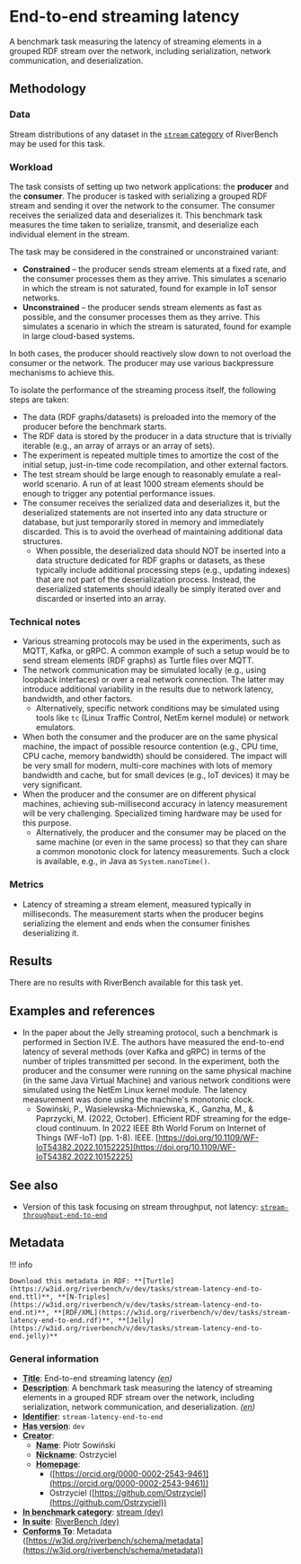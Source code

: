 # End-to-end streaming latency

A benchmark task measuring the latency of streaming elements in a grouped RDF stream over the network, including serialization, network communication, and deserialization.

## Methodology

### Data

Stream distributions of any dataset in the [`stream` category](../../categories/stream/index.md) of RiverBench may be used for this task.

### Workload

The task consists of setting up two network applications: the **producer** and the **consumer**. The producer is tasked with serializing a grouped RDF stream and sending it over the network to the consumer. The consumer receives the serialized data and deserializes it. This benchmark task measures the time taken to serialize, transmit, and deserialize each individual element in the stream.

The task may be considered in the constrained or unconstrained variant:

- **Constrained** – the producer sends stream elements at a fixed rate, and the consumer processes them as they arrive. This simulates a scenario in which the stream is not saturated, found for example in IoT sensor networks.
- **Unconstrained** – the producer sends stream elements as fast as possible, and the consumer processes them as they arrive. This simulates a scenario in which the stream is saturated, found for example in large cloud-based systems.

In both cases, the producer should reactively slow down to not overload the consumer or the network. The producer may use various backpressure mechanisms to achieve this.

To isolate the performance of the streaming process itself, the following steps are taken:

- The data (RDF graphs/datasets) is preloaded into the memory of the producer before the benchmark starts.
- The RDF data is stored by the producer in a data structure that is trivially iterable (e.g., an array of arrays or an array of sets).
- The experiment is repeated multiple times to amortize the cost of the initial setup, just-in-time code recompilation, and other external factors.
- The test stream should be large enough to reasonably emulate a real-world scenario. A run of at least 1000 stream elements should be enough to trigger any potential performance issues.
- The consumer receives the serialized data and deserializes it, but the deserialized statements are not inserted into any data structure or database, but just temporarily stored in memory and immediately discarded. This is to avoid the overhead of maintaining additional data structures.
    - When possible, the deserialized data should NOT be inserted into a data structure dedicated for RDF graphs or datasets, as these typically include additional processing steps (e.g., updating indexes) that are not part of the deserialization process. Instead, the deserialized statements should ideally be simply iterated over and discarded or inserted into an array.

### Technical notes

- Various streaming protocols may be used in the experiments, such as MQTT, Kafka, or gRPC. A common example of such a setup would be to send stream elements (RDF graphs) as Turtle files over MQTT.
- The network communication may be simulated locally (e.g., using loopback interfaces) or over a real network connection. The latter may introduce additional variability in the results due to network latency, bandwidth, and other factors.
    - Alternatively, specific network conditions may be simulated using tools like `tc` (Linux Traffic Control, NetEm kernel module) or network emulators.
- When both the consumer and the producer are on the same physical machine, the impact of possible resource contention (e.g., CPU time, CPU cache, memory bandwidth) should be considered. The impact will be very small for modern, multi-core machines with lots of memory bandwidth and cache, but for small devices (e.g., IoT devices) it may be very significant.
- When the producer and the consumer are on different physical machines, achieving sub-millisecond accuracy in latency measurement will be very challenging. Specialized timing hardware may be used for this purpose.
    - Alternatively, the producer and the consumer may be placed on the same machine (or even in the same process) so that they can share a common monotonic clock for latency measurements. Such a clock is available, e.g., in Java as `System.nanoTime()`.

### Metrics

- Latency of streaming a stream element, measured typically in milliseconds. The measurement starts when the producer begins serializing the element and ends when the consumer finishes deserializing it.

## Results

There are no results with RiverBench available for this task yet.

## Examples and references

- In the paper about the Jelly streaming protocol, such a benchmark is performed in Section IV.E. The authors have measured the end-to-end latency of several methods (over Kafka and gRPC) in terms of the number of triples transmitted per second. In the experiment, both the producer and the consumer were running on the same physical machine (in the same Java Virtual Machine) and various network conditions were simulated using the NetEm Linux kernel module. The latency measurement was done using the machine's monotonic clock.
    - Sowiński, P., Wasielewska-Michniewska, K., Ganzha, M., & Paprzycki, M. (2022, October). Efficient RDF streaming for the edge-cloud continuum. In 2022 IEEE 8th World Forum on Internet of Things (WF-IoT) (pp. 1-8). IEEE. [https://doi.org/10.1109/WF-IoT54382.2022.10152225](https://doi.org/10.1109/WF-IoT54382.2022.10152225)

## See also

- Version of this task focusing on stream throughput, not latency: [`stream-throughput-end-to-end`](../stream-throughput-end-to-end/index.md)


## Metadata



!!! info

    Download this metadata in RDF: **[Turtle](https://w3id.org/riverbench/v/dev/tasks/stream-latency-end-to-end.ttl)**, **[N-Triples](https://w3id.org/riverbench/v/dev/tasks/stream-latency-end-to-end.nt)**, **[RDF/XML](https://w3id.org/riverbench/v/dev/tasks/stream-latency-end-to-end.rdf)**, **[Jelly](https://w3id.org/riverbench/v/dev/tasks/stream-latency-end-to-end.jelly)**



### General information

- **<abbr title="A name given to the resource.">Title</abbr>**: End-to-end streaming latency _(<abbr title="English">en</abbr>)_
- **<abbr title="An account of the resource.">Description</abbr>**: A benchmark task measuring the latency of streaming elements in a grouped RDF stream over the network, including serialization, network communication, and deserialization. _(<abbr title="English">en</abbr>)_
- **<abbr title="An unambiguous reference to the resource within a given context.">Identifier</abbr>**: `stream-latency-end-to-end`
- **<abbr title="Version tag of an artifact">Has version</abbr>**: `dev`
- **<abbr title="An entity responsible for making the resource.">Creator</abbr>**: 
    - **<abbr title="A name for some thing.">Name</abbr>**: Piotr Sowiński
    - **<abbr title="A short informal nickname characterising an agent (includes login identifiers, IRC and other chat nicknames).">Nickname</abbr>**: Ostrzyciel
    - **<abbr title="This axiom needed so that Protege loads DCAT2 without errors.">Homepage</abbr>**:     
        -  ([https://orcid.org/0000-0002-2543-9461](https://orcid.org/0000-0002-2543-9461))
        - Ostrzyciel ([https://github.com/Ostrzyciel](https://github.com/Ostrzyciel))
- **<abbr title="Indicates that the subject (either a task or a profile) is in benchmark category. This property is functional (each task/profile must be in exactly one benchmark category).">In benchmark category</abbr>**: [stream (dev)](https://w3id.org/riverbench/v/dev/categories/stream)
- **<abbr title="Indicates the benchmark suite to which a dataset or profile belongs">In suite</abbr>**: [RiverBench (dev)](https://w3id.org/riverbench/)
- **<abbr title="An established standard to which the described resource conforms.">Conforms To</abbr>**: Metadata ([https://w3id.org/riverbench/schema/metadata](https://w3id.org/riverbench/schema/metadata))

